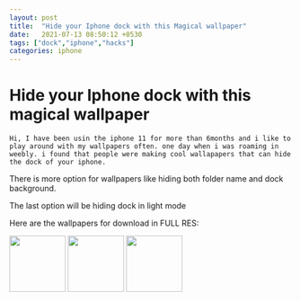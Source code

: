 ```yaml
---
layout: post
title:  "Hide your Iphone dock with this Magical wallpaper"
date:   2021-07-13 08:50:12 +0530
tags: ["dock","iphone","hacks"]
categories: iphone
---
```


# Hide your Iphone dock with this magical wallpaper

	Hi, I have been usin the iphone 11 for more than 6months and i like to play around with my wallpapers often. one day when i was roaming in weebly. i found that people were making cool wallapapers that can hide the dock of your iphone.


There is more option for wallpapers like hiding both folder name and dock background.


The last option will be hiding dock in light mode

Here are the wallpapers for download in FULL RES:


<p float="left">
  <img src="{{site.baseurl}}/images/darkmode-1.png" width="100" />
  <img src="{{site.baseurl}}/images/darkmode-2.png" width="100" /> 
  <img src="{{site.baseurl}}/images/darkmode-1.png" width="100" />
</p>

